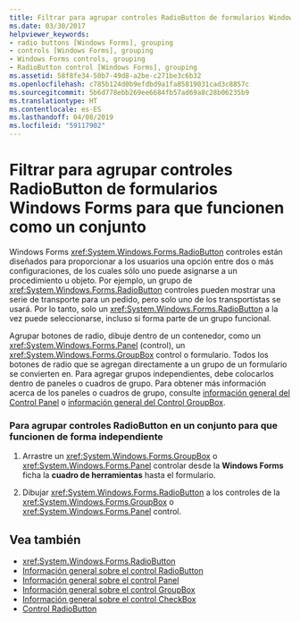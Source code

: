 ```yaml
---
title: Filtrar para agrupar controles RadioButton de formularios Windows Forms para que funcionen como un conjunto
ms.date: 03/30/2017
helpviewer_keywords:
- radio buttons [Windows Forms], grouping
- controls [Windows Forms], grouping
- Windows Forms controls, grouping
- RadioButton control [Windows Forms], grouping
ms.assetid: 58f8fe34-50b7-49d8-a2be-c271be3c6b32
ms.openlocfilehash: c785b124d0b9efdbd9a1fa85819031cad3c8857c
ms.sourcegitcommit: 5b6d778ebb269ee6684fb57ad69a8c28b06235b9
ms.translationtype: HT
ms.contentlocale: es-ES
ms.lasthandoff: 04/08/2019
ms.locfileid: "59117902"
---
```

# <a name="how-to-group-windows-forms-radiobutton-controls-to-function-as-a-set"></a>Filtrar para agrupar controles RadioButton de formularios Windows Forms para que funcionen como un conjunto
Windows Forms <xref:System.Windows.Forms.RadioButton> controles están diseñados para proporcionar a los usuarios una opción entre dos o más configuraciones, de los cuales sólo uno puede asignarse a un procedimiento u objeto. Por ejemplo, un grupo de <xref:System.Windows.Forms.RadioButton> controles pueden mostrar una serie de transporte para un pedido, pero solo uno de los transportistas se usará. Por lo tanto, solo un <xref:System.Windows.Forms.RadioButton> a la vez puede seleccionarse, incluso si forma parte de un grupo funcional.  
  
 Agrupar botones de radio, dibuje dentro de un contenedor, como un <xref:System.Windows.Forms.Panel> (control), un <xref:System.Windows.Forms.GroupBox> control o formulario. Todos los botones de radio que se agregan directamente a un grupo de un formulario se convierten en. Para agregar grupos independientes, debe colocarlos dentro de paneles o cuadros de grupo. Para obtener más información acerca de los paneles o cuadros de grupo, consulte [información general del Control Panel](panel-control-overview-windows-forms.md) o [información general del Control GroupBox](groupbox-control-overview-windows-forms.md).  
  
### <a name="to-group-radiobutton-controls-as-a-set-to-function-independently-of-other-sets"></a>Para agrupar controles RadioButton en un conjunto para que funcionen de forma independiente  
  
1.  Arrastre un <xref:System.Windows.Forms.GroupBox> o <xref:System.Windows.Forms.Panel> controlar desde la **Windows Forms** ficha la **cuadro de herramientas** hasta el formulario.  
  
2.  Dibujar <xref:System.Windows.Forms.RadioButton> a los controles de la <xref:System.Windows.Forms.GroupBox> o <xref:System.Windows.Forms.Panel> control.  
  
## <a name="see-also"></a>Vea también

- <xref:System.Windows.Forms.RadioButton>
- [Información general sobre el control RadioButton](radiobutton-control-overview-windows-forms.md)
- [Información general sobre el control Panel](panel-control-overview-windows-forms.md)
- [Información general sobre el control GroupBox](groupbox-control-overview-windows-forms.md)
- [Información general sobre el control CheckBox](checkbox-control-overview-windows-forms.md)
- [Control RadioButton](radiobutton-control-windows-forms.md)
